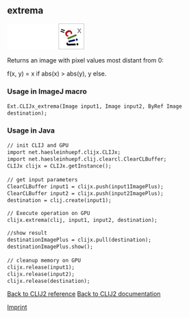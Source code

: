 ## extrema
<img src="images/mini_empty_logo.png"/><img src="images/mini_empty_logo.png"/><img src="images/mini_clijx_logo.png"/>

Returns an image with pixel values most distant from 0: 

f(x, y) = x if abs(x) > abs(y), y else.

### Usage in ImageJ macro
```
Ext.CLIJx_extrema(Image input1, Image input2, ByRef Image destination);
```


### Usage in Java
```
// init CLIJ and GPU
import net.haesleinhuepf.clijx.CLIJx;
import net.haesleinhuepf.clij.clearcl.ClearCLBuffer;
CLIJx clijx = CLIJx.getInstance();

// get input parameters
ClearCLBuffer input1 = clijx.push(input1ImagePlus);
ClearCLBuffer input2 = clijx.push(input2ImagePlus);
destination = clij.create(input1);
```

```
// Execute operation on GPU
clijx.extrema(clij, input1, input2, destination);
```

```
//show result
destinationImagePlus = clijx.pull(destination);
destinationImagePlus.show();

// cleanup memory on GPU
clijx.release(input1);
clijx.release(input2);
clijx.release(destination);
```


[Back to CLIJ2 reference](https://clij.github.io/clij2-docs/reference)
[Back to CLIJ2 documentation](https://clij.github.io/clij2-docs)

[Imprint](https://clij.github.io/imprint)

